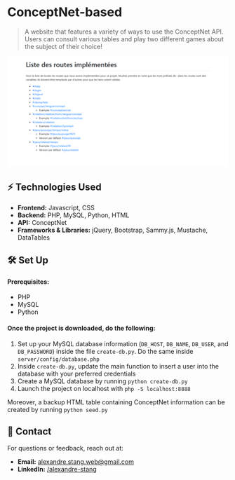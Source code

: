 # ConceptNet-based

> A website that features a variety of ways to use the ConceptNet API. Users can consult various tables and play two
> different games about the subject of their choice!

![Home page](/og-image.png)

## ⚡ Technologies Used

- **Frontend:** Javascript, CSS
- **Backend:** PHP, MySQL, Python, HTML
- **API:** ConceptNet
- **Frameworks & Libraries:** jQuery, Bootstrap, Sammy.js, Mustache, DataTables

## 🛠 Set Up

#### Prerequisites:

- PHP
- MySQL
- Python

#### Once the project is downloaded, do the following:

1. Set up your MySQL database information (`DB_HOST`, `DB_NAME`, `DB_USER`, and `DB_PASSWORD`) inside the
   file `create-db.py`. Do the same inside  `server/config/database.php`
2. Inside `create-db.py`, update the main function to insert a user into the database with your preferred credentials
3. Create a MySQL database by running `python create-db.py`
4. Launch the project on localhost with `php -S localhost:8888`

Moreover, a backup HTML table containing ConceptNet information can be created by running `python seed.py`

## 📩 Contact

For questions or feedback, reach out at:

- **Email:** alexandre.stang.web@gmail.com
- **LinkedIn:** [/alexandre-stang](https://www.linkedin.com/in/alexandre-stang-163208a7/)
